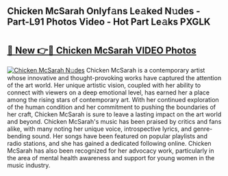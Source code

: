 ## Chicken McSarah Onlyf𝚊ns Le𝚊ked N𝚞des - Part-L91 Photos Video - Hot Part Le𝚊ks PXGLK

# <h2><a href="http://ac4540.deff.icu/?id=Chicken+McSarah">🔗 New 👉🔴 Chicken McSarah VIDEO Photos</a></h2>

[![Chicken McSarah N𝚞des](https://i.imgur.com/rIISA9y.gif)](http://ac4540.deff.icu/?id=Chicken+McSarah)
Chicken McSarah is a contemporary artist whose innovative and thought-provoking works have captured the attention of the art world. Her unique artistic vision, coupled with her ability to connect with viewers on a deep emotional level, has earned her a place among the rising stars of contemporary art. With her continued exploration of the human condition and her commitment to pushing the boundaries of her craft, Chicken McSarah is sure to leave a lasting impact on the art world and beyond. Chicken McSarah's music has been praised by critics and fans alike, with many noting her unique voice, introspective lyrics, and genre-bending sound. Her songs have been featured on popular playlists and radio stations, and she has gained a dedicated following online. Chicken McSarah has also been recognized for her advocacy work, particularly in the area of mental health awareness and support for young women in the music industry.
